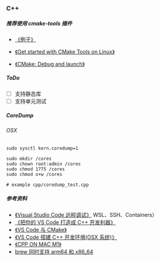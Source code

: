### C++

##### 推荐使用 cmake-tools 插件

- [《例子》](https://github.com/feixiao/cmake-catch-vsc-template)
- [《Get started with CMake Tools on Linux》](https://code.visualstudio.com/docs/cpp/cmake-linux)

- [《CMake: Debug and launch》](https://github.com/microsoft/vscode-cmake-tools/blob/main/docs/debug-launch.md)

##### ToDo

- [ ] 支持静态库
- [ ] 支持单元测试

##### CoreDump

###### OSX

```shell
sudo sysctl kern.coredump=1

sudo mkdir /cores
sudo chown root:admin /cores
sudo chmod 1775 /cores
sudo chmod o+w /cores

# example cpp/coredump_test.cpp
```

##### 参考资料

- [《Visual Studio Code 远程调试》](https://www.cnblogs.com/mightycode/p/10876119.html) WSL、SSH、Containers）
- [《把你的 VS Code 打造成 C++ 开发利器》](https://mp.weixin.qq.com/s/zA3HWWq-R0PT40CuLIbGsQ)
- [《VS Code 与 CMake》](https://www.cnblogs.com/iwiniwin/p/13705456.html)
- [《VS Code 搭建 C++ 开发环境(OSX 系统)》](https://xie.infoq.cn/article/1dd3fe369ec9f3db5661570fa)
- [《CPP ON MAC M1》](https://www.geeksforgeeks.org/c-installation-on-macbook-m1-for-vs-code/)
- [brew 同时支持 arm64 和 x86_64](https://benobi.one/posts/running_brew_on_m1_for_x86/)
